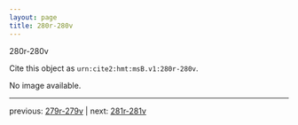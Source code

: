 ```yaml
---
layout: page
title: 280r-280v
---
```


280r-280v

Cite this object as `urn:cite2:hmt:msB.v1:280r-280v`.

No image available. 



---

previous: [279r-279v](../279r-279v/) | next: [281r-281v](../281r-281v/)